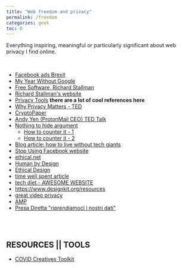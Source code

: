 ```yaml
---
title: "Web freedom and privacy"
permalink: /freedom
categories: geek
toc: 0
---
```

Everything inspiring, meaningful or particularly significant about web privacy I find online.

<br />

- [Facebook ads Brexit](https://www.ted.com/talks/carole_cadwalladr_facebook_s_role_in_brexit_and_the_threat_to_democracy?utm_campaign=tedspread&utm_medium=referral&utm_source=tedcomshare)
- [My Year Without Google](https://onezero.medium.com/one-year-google-free-59e0afb68328)
- [Free Software, Richard Stallman](https://hyp.is/zEpzAm9jEeqKOxdXSivD-A/www.wired.com/2013/09/why-free-software-is-more-important-now-than-ever-before/)
- [Richard Stallman's website](stallman.org)
- [Privacy Tools](https://www.privacytools.io/) **there are a lot of cool references here**
- [Why Privacy Matters - TED](https://www.ted.com/talks/glenn_greenwald_why_privacy_matters)
- [CryptoPaper](https://github.com/cryptoseb/CryptoPaper)
- [Andy Yen (ProtonMail CEO) TED Talk](https://www.ted.com/talks/andy_yen_think_your_email_s_private_think_again)
- [Nothing to hide argument](https://en.wikipedia.org/wiki/Nothing_to_hide_argument)
	- [How to counter it - 1](https://www.reddit.com/r/privacy/comments/3hynvp/how_do_you_counter_the_i_have_nothing_to_hide/)
	- [How to counter it - 2](https://papers.ssrn.com/sol3/papers.cfm?abstract_id=998565)
- [Blog article: how to live without tech giants](https://write.privacytools.io/paulakreuzer/how-to-live-without-google-and-other-evil-tech-giants)
- [Stop Using Facebook website](https://www.stopusingfacebook.co/)
- [ethical.net](https://ethical.net/)
- [Human by Design](https://humanebydesign.com)
- [Ethical Design](https://2017.ind.ie/ethical-design/)
- [time well spent article](https://medium.com/@caseorganic/is-your-product-designed-to-be-calm-cdde5039cca5)
- [tech diet - AWESOME WEBSITE](https://essays.uxdesign.cc/tech-diet/)
- <https://www.designkit.org/resources>
- [great video privacy](https://simpleanalytics.com/)
- [AMP](https://medium.com/@danbuben/why-amp-is-bad-for-your-site-and-for-the-web-e4d060a4ff31)
- [Presa Diretta "riprendiamoci i nostri dati"](https://www.raiplay.it/video/2020/03/speciale-tg1-ad78f734-b4af-443b-ad3f-08bf9194b9fb.html)

<br>
<br>

## RESOURCES || TOOLS

- [COVID Creatives Toolkit](https://docs.google.com/document/d/1iNPPgHO1bQFTey3U4G6LZ4pjb05iM0AyLGYA1We6W5c/edit?pli=1#heading=h.lxqxmcwlf54y)
